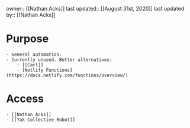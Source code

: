 owner:: [[Nathan Acks]]
last updated:: [[August 31st, 2020]]
last updated by:: [[Nathan Acks]]
# Purpose
    - General automation.
    - Currently unused. Better alternatives:
        - [[Carl]]
        - [Netlify Functions](https://docs.netlify.com/functions/overview/)
# Access
    - [[Nathan Acks]]
    - [[Yak Collective Robot]]
